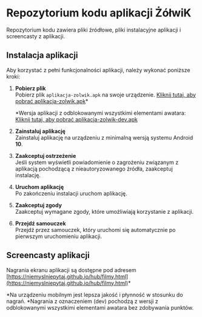 # Repozytorium kodu aplikacji ŻółwiK

   Repozytorium kodu zawiera pliki źródłowe, pliki instalacyjne aplikacji i screencasty z aplikacji.

## Instalacja aplikacji

Aby korzystać z pełni funkcjonalności aplikacji, należy wykonać poniższe kroki:

1. **Pobierz plik**  
   Pobierz plik `aplikacja-zolwik.apk` na swoje urządzenie. [Kliknij tutaj, aby pobrać aplikacja-zolwik.apk](https://github.com/niemyslniepytaj/repozytorium_kodu/raw/master/app/release/aplikacja-zolwik.apk)*
   

   *Wersja aplikacji z odblokowanymi wszystkimi elementami awatara: [Kliknij tutaj, aby pobrać aplikacja-zolwik-dev.apk](https://github.com/niemyslniepytaj/repozytorium_kodu/raw/master/app/release/aplikacja-zolwik-dev.apk)
   
2. **Zainstaluj aplikację**  
   Zainstaluj aplikację na urządzeniu z minimalną wersją systemu Android **10**.

3. **Zaakceptuj ostrzeżenie**  
   Jeśli system wyświetli powiadomienie o zagrożeniu związanym z aplikacją pochodzącą z nieautoryzowanego źródła, zaakceptuj instalację.

4. **Uruchom aplikację**  
   Po zakończeniu instalacji uruchom aplikację.

5. **Zaakceptuj zgody**  
   Zaakceptuj wymagane zgody, które umożliwiają korzystanie z aplikacji.

6. **Przejdź samouczek**  
   Przejdź przez samouczek, który uruchomi się automatycznie po pierwszym uruchomieniu aplikacji.

## Screencasty aplikacji
   Nagrania ekranu aplikacji są dostępne pod adresem [https://niemyslniepytaj.github.io/hub/filmy.html](https://niemyslniepytaj.github.io/hub/filmy.html)*

   *Na urządzeniu mobilnym jest lepsza jakość i płynność w stosunku do nagrań.
   *Nagrania z oznaczeniem (dev) pochodzą z wersji z odblokowanymi wszystkimi elementami awatara bez zdobywania punktów.

